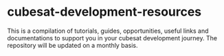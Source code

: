 # cubesat-development-resources
This is a compilation of tutorials, guides, opportunities, useful links and documentations to support you in your cubesat development journey. The repository will be updated on a monthly basis.
